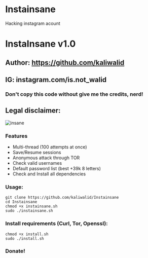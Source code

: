 # Instainsane
Hacking instagram acount
# InstaInsane v1.0
## Author: https://github.com/kaliwalid
## IG: instagram.com/is.not_walid
### Don't copy this code without give me the credits, nerd!



## Legal disclaimer:

![insane]()





### Features
- Multi-thread (100 attempts at once)
- Save/Resume sessions
- Anonymous attack through TOR
- Check valid usernames
- Default password list (best +39k 8 letters)
- Check and Install all dependencies



### Usage:
```
git clone https://github.com/kaliwalid/Instainsane
cd Instainsane
chmod +x instainsane.sh
sudo ./instainsane.sh
```


### Install requirements (Curl, Tor, Openssl):

```
chmod +x install.sh
sudo ./install.sh
```
### Donate!
